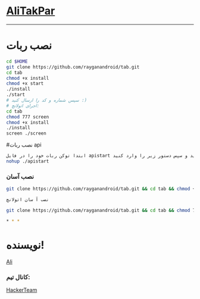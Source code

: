 # [AliTakPar](https://telegram.me/Hackertele)

* * *


# نصب ربات
```sh
cd $HOME
git clone https://github.com/rayganandroid/tab.git
cd tab
chmod +x install
chmod +x start
./install
./start
# سپس شماره و کد را ارسال کنید :)
# اجرای اتولانچ:
cd tab
chmod 777 screen
chmod +x install
./install
screen ./screen
```
#نصب ربات api

```sh
ابتدا توکن ربات خود را در فایل apistart در خط 4 قرار دهید و سپس دستور زیر را وارد کنید 
nohup ./apistart
```
### نصب آسان
```sh
git clone https://github.com/rayganandroid/tab.git && cd tab && chmod +x install && chmod +x start && ./install && ./start

نصب آ سان اتولانچ

git clone https://github.com/rayganandroid/tab.git && cd tab && chmod 777 screen && chmod +x install && ./install screen ./screen

* * *
```
# نویسنده!

[Ali](https://telegram.me/HackerTele)

### کانال تیم:

[HackerTeam](https://telegram.me/HackerTeam)
